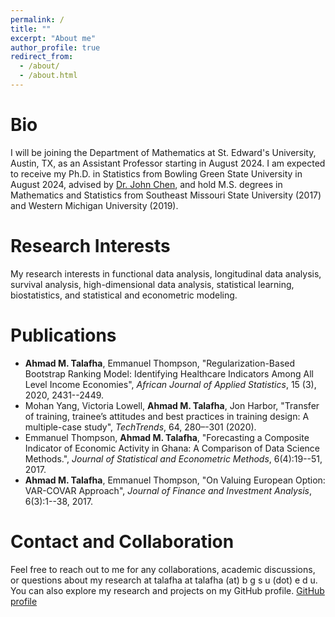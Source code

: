```yaml
---
permalink: /
title: ""
excerpt: "About me"
author_profile: true
redirect_from: 
  - /about/
  - /about.html
---
```


Bio
======

I will be joining the Department of Mathematics at St. Edward's University, Austin, TX, as an Assistant Professor starting in August 2024. I am expected to receive my Ph.D. in Statistics from Bowling Green State University in August 2024, advised by [Dr. John Chen](https://www.bgsu.edu/arts-and-sciences/mathematics-and-statistics/faculty-and-staff/john-chen.html), and hold M.S. degrees in Mathematics and Statistics from Southeast Missouri State University (2017) and Western Michigan University (2019).



Research Interests
======

My research interests in functional data analysis, longitudinal data analysis, survival analysis, high-dimensional data analysis, statistical learning, biostatistics, and statistical and econometric modeling. 


Publications
======

<ul>
    <li>
        <strong>Ahmad M. Talafha</strong>, Emmanuel Thompson, 
        "Regularization-Based Bootstrap Ranking Model: Identifying Healthcare Indicators Among All Level Income Economies", 
        <em>African Journal of Applied Statistics</em>, 15 (3), 2020, 2431--2449.
    </li>
    <li>
        Mohan Yang, Victoria Lowell, <strong>Ahmad M. Talafha</strong>, Jon Harbor, 
        "Transfer of training, trainee’s attitudes and best practices in training design: A multiple-case study", 
        <em>TechTrends</em>, 64, 280–-301 (2020).
    </li>
    <li>
        Emmanuel Thompson, <strong>Ahmad M. Talafha</strong>, 
        "Forecasting a Composite Indicator of Economic Activity in Ghana: A Comparison of Data Science Methods.", 
        <em>Journal of Statistical and Econometric Methods</em>, 6(4):19--51, 2017.
    </li>
    <li>
        <strong>Ahmad M. Talafha</strong>, Emmanuel Thompson, 
        "On Valuing European Option: VAR-COVAR Approach", 
        <em>Journal of Finance and Investment Analysis</em>, 6(3):1--38, 2017.
    </li>
</ul>


Contact and Collaboration
======

Feel free to reach out to me for any collaborations, academic discussions, or questions about my research at talafha at talafha (at) b g s u (dot) e d u. You can also explore my research and projects on my GitHub profile. [GitHub profile](atalafha.gitub)


